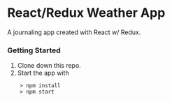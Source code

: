 # React/Redux Weather App
A journaling app created with React w/ Redux.


### Getting Started
1. Clone down this repo.
2. Start the app with

```
	> npm install
	> npm start
```
